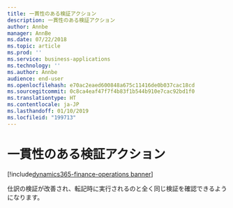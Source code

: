 ```yaml
---
title: 一貫性のある検証アクション
description: 一貫性のある検証アクション
author: Annbe
manager: AnnBe
ms.date: 07/22/2018
ms.topic: article
ms.prod: ''
ms.service: business-applications
ms.technology: ''
ms.author: Annbe
audience: end-user
ms.openlocfilehash: e70ac2eaed600848a675c11416de0b037cac18cd
ms.sourcegitcommit: 0c8ca4eaf47f7f4b83f1b544b910e7cac92bd1f0
ms.translationtype: HT
ms.contentlocale: ja-JP
ms.lasthandoff: 01/10/2019
ms.locfileid: "199713"
---
```

#  <a name="consistent-validation-actions"></a>一貫性のある検証アクション

[!include[dynamics365-finance-operations banner](../includes/dynamics365-finance-operations.md)]



仕訳の検証が改善され、転記時に実行されるのと全く同じ検証を確認できるようになります。